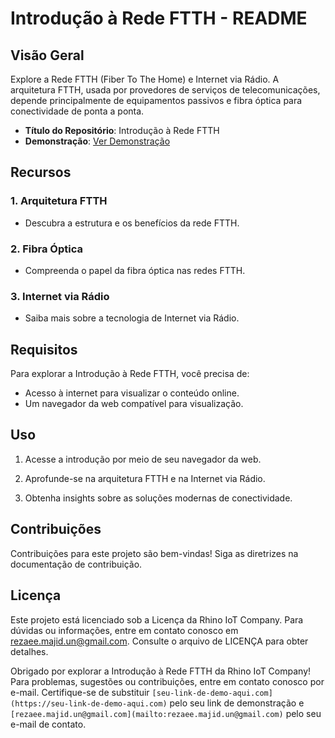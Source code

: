 # Introdução à Rede FTTH - README

## Visão Geral

Explore a Rede FTTH (Fiber To The Home) e Internet via Rádio. A arquitetura FTTH, usada por provedores de serviços de telecomunicações, depende principalmente de equipamentos passivos e fibra óptica para conectividade de ponta a ponta.

- **Título do Repositório**: Introdução à Rede FTTH
- **Demonstração**: [Ver Demonstração](https://youtu.be/f48F3F1mpCk)

## Recursos

### 1. Arquitetura FTTH
- Descubra a estrutura e os benefícios da rede FTTH.
  
### 2. Fibra Óptica
- Compreenda o papel da fibra óptica nas redes FTTH.

### 3. Internet via Rádio
- Saiba mais sobre a tecnologia de Internet via Rádio.

## Requisitos

Para explorar a Introdução à Rede FTTH, você precisa de:

- Acesso à internet para visualizar o conteúdo online.
- Um navegador da web compatível para visualização.

## Uso

1. Acesse a introdução por meio de seu navegador da web.

2. Aprofunde-se na arquitetura FTTH e na Internet via Rádio.

3. Obtenha insights sobre as soluções modernas de conectividade.

## Contribuições

Contribuições para este projeto são bem-vindas! Siga as diretrizes na documentação de contribuição.

## Licença

Este projeto está licenciado sob a Licença da Rhino IoT Company. Para dúvidas ou informações, entre em contato conosco em [rezaee.majid.un@gmail.com](mailto:rezaee.majid.un@gmail.com). Consulte o arquivo de LICENÇA para obter detalhes.

Obrigado por explorar a Introdução à Rede FTTH da Rhino IoT Company! Para problemas, sugestões ou contribuições, entre em contato conosco por e-mail. Certifique-se de substituir `[seu-link-de-demo-aqui.com](https://seu-link-de-demo-aqui.com)` pelo seu link de demonstração e `[rezaee.majid.un@gmail.com](mailto:rezaee.majid.un@gmail.com)` pelo seu e-mail de contato.
